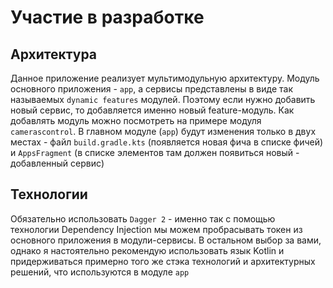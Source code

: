 # Участие в разработке

## Архитектура
Данное приложение реализует мультимодульную архитектуру. Модуль основного приложения - `app`, а сервисы представлены в виде так называемых  `dynamic features` модулей. Поэтому если нужно добавить новый сервис, то добавляется именно новый feature-модуль. Как добавлять модуль можно посмотреть на примере модуля `camerascontrol`. В главном модуле (`app`) будут изменения только в двух местах - файл `build.gradle.kts` (появляется новая фича в списке фичей) и `AppsFragment` (в списке элементов там должен появиться новый - добавленный сервис)  

## Технологии
Обязательно использовать `Dagger 2` - именно так с помощью технологии Dependency Injection мы можем пробрасывать токен из основного приложения в модули-сервисы. В остальном выбор за вами, однако я настоятельно рекомендую использовать язык Kotlin и придерживаться примерно того же стэка технологий и архитектурных решений, что используются в модуле `app`
